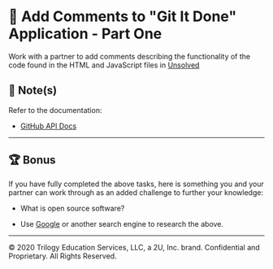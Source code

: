 # 📐 Add Comments to "Git It Done" Application - Part One 

Work with a partner to add comments describing the functionality of the code found in the HTML and JavaScript files in [Unsolved](./Unsolved)

## 📝 Note(s)

Refer to the documentation: 

* [GitHub API Docs](https://docs.github.com/en/rest/overview/resources-in-the-rest-api)

---

## 🏆 Bonus

If you have fully completed the above tasks, here is something you and your partner can work through as an added challenge to further your knowledge:

  * What is open source software? 

* Use [Google](https://www.google.com) or another search engine to research the above.

- - -

© 2020 Trilogy Education Services, LLC, a 2U, Inc. brand. Confidential and Proprietary. All Rights Reserved.